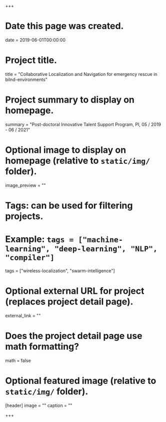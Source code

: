 +++
# Date this page was created.
date = 2019-06-01T00:00:00

# Project title.
title = "Collaborative Localization and Navigation for emergency rescue in bilnd-environments"

# Project summary to display on homepage.
summary = "Post-doctoral Innovative Talent Support Program, PI, 05 / 2019 - 06 / 2021"

# Optional image to display on homepage (relative to `static/img/` folder).
image_preview = ""

# Tags: can be used for filtering projects.
# Example: `tags = ["machine-learning", "deep-learning", "NLP", "compiler"]`
tags = ["wireless-localization", "swarm-intelligence"]

# Optional external URL for project (replaces project detail page).
external_link = ""

# Does the project detail page use math formatting?
math = false

# Optional featured image (relative to `static/img/` folder).
[header]
image = ""
caption = ""

+++

